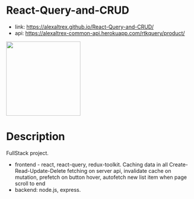 # React-Query-and-CRUD
* link: https://alexaltrex.github.io/React-Query-and-CRUD/
* api: https://alexaltrex-common-api.herokuapp.com/rtkquery/product/

<img src="https://user-images.githubusercontent.com/56224288/176157006-197d2eba-06eb-45fe-8640-aeef20e3667d.jpg" height="200" >

# Description
FullStack project. 
* frontend - react, react-query, redux-toolkit. Caching data in all Create-Read-Update-Delete fetching on server api, invalidate cache on mutation, prefetch on button hover, autofetch new list item when page scroll to end  
* backend: node.js, express.
